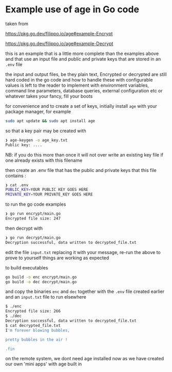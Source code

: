 # Example use of age in Go code

taken from 

https://pkg.go.dev/filippo.io/age#example-Encrypt

https://pkg.go.dev/filippo.io/age#example-Decrypt

this is an example that is a little more complete than the examples above and that use an input file and public and private keys that are stored in an `.env` file

the input and output files, be they plain text, Encrypted or decrypted are still hard coded in the go code and how to handle these with configurable values is left to the reader to implement with environment variables, command line parameters, database queries, external configuration etc or whatever takes your fancy, fill your boots

for convenience and to create a set of keys, initially install `age` with your package manager, for example

```bash
sudo apt update && sudo apt install age
```

so that a key pair may be created with

```bash
❯ age-keygen -o age_key.txt 
Public key: ....
```

NB: if you do this more than once it will not over write an existing key file if one already exists with this filename

then create an .env file that has the public and private keys that this file contains :

```bash
❯ cat .env 
PUBLIC_KEY=YOUR PUBLIC KEY GOES HERE
PRIVATE_KEY=YOUR PRIVATE_KEY GOES HERE
```

to run the go code examples 

```bash
❯ go run encrypt/main.go 
Encrypted file size: 247
```

then decrypt with

```bash
❯ go run decrypt/main.go 
Decryption successful, data written to decrypted_file.txt
```

edit the file `input.txt` replacing it with your message, re-run the above to prove to yourself things are working as expected

to build executables

```bash
go build -o enc encrypt/main.go 
go build -o dec decrypt/main.go 
```

and copy the binaries `enc` and `dec` together with the `.env` file created earlier and an `input.txt` file to run elsewhere 

```bash
$ ./enc 
Encrypted file size: 266
$ ./dec 
Decryption successful, data written to decrypted_file.txt
$ cat decrypted_file.txt 
I'm forever blowing bubbles,  

pretty bubbles in the air !

.fin
```

on the remote system, we dont need age installed now as we have created our own 'mini apps' with age built in